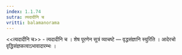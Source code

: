 ```yaml
---
index: 1.1.74
sutra: त्यदादीनि च
vritti: balamanorama
---
```


<<त्यदादीनि च>> - त्यदादीनि च । शेष पूरणेन सूत्रं व्याचष्टे — वृद्धसंज्ञानि स्युरिति । आदेरचो वृद्धिसंज्ञकत्वाऽभावादारम्भः । 